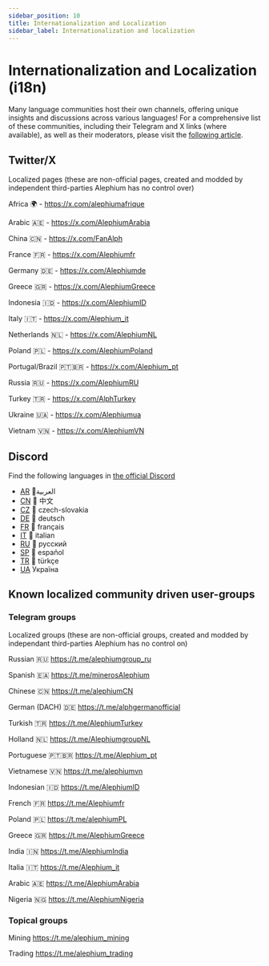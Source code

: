 ```yaml
---
sidebar_position: 10
title: Internationalization and Localization
sidebar_label: Internationalization and localization
---
```



# Internationalization and Localization (i18n)

Many language communities host their own channels, offering unique insights and discussions across various languages! For a comprehensive list of these communities, including their Telegram and X links (where available), as well as their moderators, please visit the [following article](https://x.com/alephium/status/1818326917881196594).

## Twitter/X

Localized pages (these are non-official pages, created and modded by independent third-parties Alephium has no control over)

Africa 🌍 - https://x.com/alephiumafrique

Arabic 🇦🇪 - https://x.com/AlephiumArabia

China 🇨🇳 - https://x.com/FanAlph

France 🇫🇷 - https://x.com/Alephiumfr

Germany 🇩🇪 - https://x.com/Alephiumde

Greece 🇬🇷 - https://x.com/AlephiumGreece

Indonesia 🇮🇩 - https://x.com/AlephiumID

Italy 🇮🇹 - https://x.com/Alephium_it

Netherlands 🇳🇱 - https://x.com/AlephiumNL

Poland 🇵🇱 - https://x.com/AlephiumPoland

Portugal/Brazil 🇵🇹🇧🇷 - https://x.com/Alephium_pt

Russia 🇷🇺 - https://x.com/AlephiumRU

Turkey 🇹🇷 - https://x.com/AlphTurkey

Ukraine 🇺🇦 - https://x.com/Alephiumua

Vietnam 🇻🇳 - https://x.com/AlephiumVN


## Discord

Find the following languages in [the official Discord](https://alephium.org/discord)

- [AR](https://discord.com/channels/747741246667227157/938131961866776646) 🌙العربية
- [CN](https://discord.com/channels/747741246667227157/908043080773566474) 🐼 中文
- [CZ](https://discord.com/channels/747741246667227157/926505567458050098) 🏒 czech-slovakia
- [DE](https://discord.com/channels/747741246667227157/908086677245919252) 🌭 deutsch
- [FR](https://discord.com/channels/747741246667227157/908086349641445436) 🥖 français
- [IT](https://discord.com/channels/747741246667227157/1261348572712931500) 🍕 italian
- [RU](https://discord.com/channels/747741246667227157/910086877724438528) 🐻 русский
- [SP](https://discord.com/channels/747741246667227157/929476045948731432) 🌮 español
- [TR](https://discord.com/channels/747741246667227157/932275739028496434) 🐺 türkçe
- [UA](https://discord.com/channels/747741246667227157/1110946315367624835) Україна

## Known localized community driven user-groups

### Telegram groups

Localized groups (these are non-official groups, created and modded by independant third-parties Alephium has no control on)

Russian                🇷🇺         https://t.me/alephiumgroup_ru

Spanish                🇪🇦         https://t.me/minerosAlephium

Chinese                🇨🇳         https://t.me/alephiumCN

German (DACH)  🇩🇪         https://t.me/alphgermanofficial

Turkish                🇹🇷          https://t.me/AlephiumTurkey

Holland               🇳🇱          https://t.me/AlephiumgroupNL

Portuguese   🇵🇹🇧🇷          https://t.me/Alephium_pt

Vietnamese       🇻🇳           https://t.me/alephiumvn

Indonesian        🇮🇩           https://t.me/AlephiumID

French               🇫🇷           https://t.me/Alephiumfr

Poland               🇵🇱           https://t.me/alephiumPL

Greece              🇬🇷           https://t.me/AlephiumGreece

India                  🇮🇳           https://t.me/AlephiumIndia

Italia                  🇮🇹           https://t.me/Alephium_it

Arabic               🇦🇪           https://t.me/AlephiumArabia

Nigeria              🇳🇬           https://t.me/AlephiumNigeria


### Topical groups

Mining https://t.me/alephium_mining

Trading https://t.me/alephium_trading

